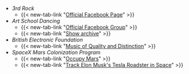 #
- _3rd Rock_
    - {{< new-tab-link "[Official Facebook Page](https://www.facebook.com/groups/1687281151761508)" >}}
- _Art School Dancing_
    - {{< new-tab-link "[Official Facebook Group](https://www.facebook.com/groups/111016498936043)" >}}
    - {{< new-tab-link "[Show archive](https://unlistenablerubbish.wordpress.com)" >}}
- _British Electronic Foundation_
    - {{< new-tab-link "[Music of Quality and Distinction](https://en.wikipedia.org/wiki/British_Electric_Foundation)" >}}
- _SpaceX Mars Colonization Program_
    - {{< new-tab-link "[Occupy Mars](https://en.wikipedia.org/wiki/SpaceX_Mars_Colonization_Program)" >}}
    - {{< new-tab-link "[Track Elon Musk's Tesla Roadster in Space](https://www.whereisroadster.com/)" >}}
